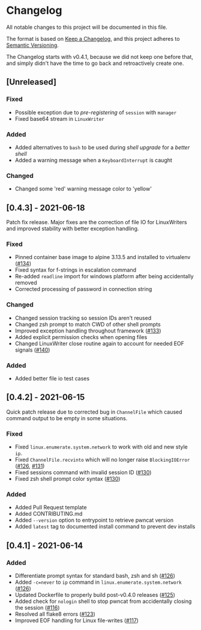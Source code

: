 # Changelog
All notable changes to this project will be documented in this file.

The format is based on [Keep a Changelog](https://keepachangelog.com/en/1.0.0/),
and this project adheres to [Semantic Versioning](https://semver.org/spec/v2.0.0.html).

The Changelog starts with v0.4.1, because we did not keep one before that,
and simply didn't have the time to go back and retroactively create one.

## [Unreleased]

### Fixed
- Possible exception due to _pre-registering_ of `session` with `manager`
- Fixed base64 stream in `LinuxWriter`
### Added
- Added alternatives to `bash` to be used during _shell upgrade_ for a _better shell_
- Added a warning message when a `KeyboardInterrupt` is caught
### Changed
- Changed some 'red' warning message color to 'yellow'

## [0.4.3] - 2021-06-18
Patch fix release. Major fixes are the correction of file IO for LinuxWriters and
improved stability with better exception handling.

### Fixed
- Pinned container base image to alpine 3.13.5 and installed to virtualenv ([#134](https://github.com/calebstewart/pwncat/issues/134))
- Fixed syntax for f-strings in escalation command
- Re-added `readline` import for windows platform after being accidentally removed
- Corrected processing of password in connection string
### Changed
- Changed session tracking so session IDs aren't reused
- Changed zsh prompt to match CWD of other shell prompts
- Improved exception handling throughout framework ([#133](https://github.com/calebstewart/pwncat/issues/133))
- Added explicit permission checks when opening files
- Changed LinuxWriter close routine again to account for needed EOF signals ([#140](https://github.com/calebstewart/pwncat/issues/140))
### Added
- Added better file io test cases

## [0.4.2] - 2021-06-15
Quick patch release due to corrected bug in `ChannelFile` which caused command
output to be empty in some situations.

### Fixed
- Fixed `linux.enumerate.system.network` to work with old and new style `ip`.
- Fixed `ChannelFile.recvinto` which will no longer raise `BlockingIOError` ([#126](https://github.com/calebstewart/pwncat/issues/126), [#131](https://github.com/calebstewart/pwncat/issues/131))
- Fixed sessions command with invalid session ID ([#130](https://github.com/calebstewart/pwncat/issues/130))
- Fixed zsh shell prompt color syntax ([#130](https://github.com/calebstewart/pwncat/issues/130))
### Added
- Added Pull Request template
- Added CONTRIBUTING.md
- Added `--version` option to entrypoint to retrieve pwncat version
- Added `latest` tag to documented install command to prevent dev installs

## [0.4.1] - 2021-06-14
### Added
- Differentiate prompt syntax for standard bash, zsh and sh ([#126](https://github.com/calebstewart/pwncat/issues/126))
- Added `-c=never` to `ip` command in `linux.enumerate.system.network`
  ([#126](https://github.com/calebstewart/pwncat/issues/126))
- Updated Dockerfile to properly build post-v0.4.0 releases ([#125](https://github.com/calebstewart/pwncat/issues/125))
- Added check for `nologin` shell to stop pwncat from accidentally
  closing the session ([#116](https://github.com/calebstewart/pwncat/issues/116))
- Resolved all flake8 errors ([#123](https://github.com/calebstewart/pwncat/issues/123))
- Improved EOF handling for Linux file-writes ([#117](https://github.com/calebstewart/pwncat/issues/117))
